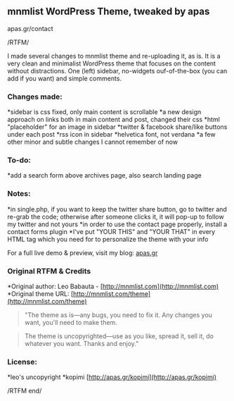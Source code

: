 ## mnmlist WordPress Theme, tweaked by apas
apas.gr/contact

/RTFM/

I made several changes to mnmlist theme and re-uploading it, as is. It is a very clean and minimalist WordPress theme that focuses on the content without distractions. One (left) sidebar, no-widgets ouf-of-the-box (you can add if you want) and simple comments.

### Changes made:
*sidebar is css fixed, only main content is scrollable
*a new design approach on links both in main content and post, changed their css 
*html "placeholder" for an image in sidebar
*twitter & facebook share/like buttons under each post
*rss icon in sidebar
*helvetica font, not verdana
*a few other minor and subtle changes I cannot remember of now

### To-do:
*add a search form above archives page, also search landing page

### Notes:
*in single.php, if you want to keep the twitter share button, go to twitter and re-grab the code; otherwise after someone clicks it, it will pop-up to follow my twitter and not yours
*in order to use the contact page properly, install a contact forms plugin
*I've put "YOUR THIS" and "YOUR THAT" in every HTML tag which you need for to personalize the theme with your info

For a full live demo & preview, visit my blog: [apas.gr](http://apas.gr/ "apas")

### Original RTFM & Credits
*Original author: Leo Babauta - [http://mnmlist.com](http://mnmlist.com)
*Original theme URL: [http://mnmlist.com/theme](http://mnmlist.com/theme)

> "The theme as is—any bugs, you need to fix it. Any changes you want, you'll need to make them.

> The theme is uncopyrighted—use as you like, spread it, sell it, do whatever you want. Thanks and enjoy."

### License:
*leo's uncopyright
*kopimi [http://apas.gr/kopimi](http://apas.gr/kopimi)

/RTFM end/